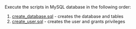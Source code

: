 Execute the scripts in MySQL database in the following order:

1. [create_database.sql](create_database.sql) - creates the database and tables
2. [create_user.sql](create_user.sql) - creates the user and grants privileges
